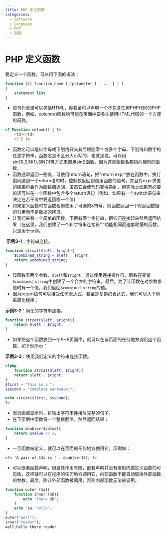 ```yaml
---
title: PHP 定义函数
categories:
  - Software
  - Language
  - PHP
  - 函数
---
```

# PHP 定义函数

要定义一个函数，可以用下面的语法：

```php
function [&] function_name ( [parameter [ , ... ] ] )
{
    statement list
}
```

- 语句列表里可以包括HTML，你甚至可以声明一个不包含任何PHP代码的PHP函数，例如，column()函数给可能在页面中要多次使用HTML代码的一个方便的简称。

```php
<? Function column() { ?>
    <td></td>
    <? } ?>
```

- 函数名可以是以字母或下划线开头其后跟随零个或多个字母，下划线和数字的任意字符串，函数名是不区分大小写的，也就是说，可以用sin(1),SIN(1),SiN(1)等方式来调用sin()函数，因为这些函数名都指向相同的函数。
- 函数通常返回一些值，可使用return语句，把"return expr”放在函数中，执行期间遇到一个return语句时，控制权返回到调用函数的语句，并且对expr求值的结果将会作为函数值返回，虽然它会使代码变得杂乱，但实际上如果有必要的话可以在一个函数中包含多个return语句（例如，如果有一个switch语句来决定在若干值中要返回哪一个值)
- 如果定义函数时在函数名前使用了可选的&符号，则函数返回一个对返回数据的引用而不是数据的拷贝。
- 让我们来看一个简单的函数，下例有两个字符串，把它们连接起来然后返回结果（在这里，我们创建了一个和字符串连接符".”功能相同而速度略慢的函数，只是用于示例。

​	**示例3-1**：字符串连接。
```php
function strcat($left, $right){
    $combined_string = $left . $right;
    return $combined_string;
}
```

- 该函数有两个参数，`$left`和`$right`，通过使用连接操作符，函数在变量`$combined_string`中创建了一个合并的字符串，最后，为了让函数在对参数求值时有一个值，我们返回`$combined_string`的值。
- 因为return语句可以接受任何表达式，甚至是复杂的表达式，我们可以入下例来简化程序：

**示例3-2**：简化的字符串连接。

```php
function strcat($left, $right){
    return $left . $right;
}
```

- 如果把这个函数放到一个PHP页面中，就可以在该页面的任何地方调用这个函数，如下例所示：

**示例3-3**：使用我们定义的字符串连接函数。

```php
<?php
    function strcat($left, $right){
    return $left . $right;
}
$first = "This is a ";
$second = "complete sentence!";

echo strcat($first, $second);
?>
```

- 当页面被显示时，将输出字符串连接后完整的句子。
- 在下示例中函数将一个整数翻倍，然后返回结果：

```php
function doubler($value){
    return $value << 1;
}
```

- 一旦函数被定义，就可以在页面的任何地方使用它，示例如：

```php+HTML
<?= 'A pair of 13s is ' . doubler(13); ?>
```

- 可以嵌套函数声明，但是其作用有限，嵌套声明并没有限制内部定义函数的可见性，这样就可以在程序的任何地方调用它，内部函数不能自动取得外部函数的参数，最后，除非外部函数被调用，否则内部函数无法被调用。

```php
function outer ($a){
    function inner ($b){
        echo "there $b";
    }
    echo "$a, hello";
}
outer("well");
inner("reader");
well,hello there reader
```

